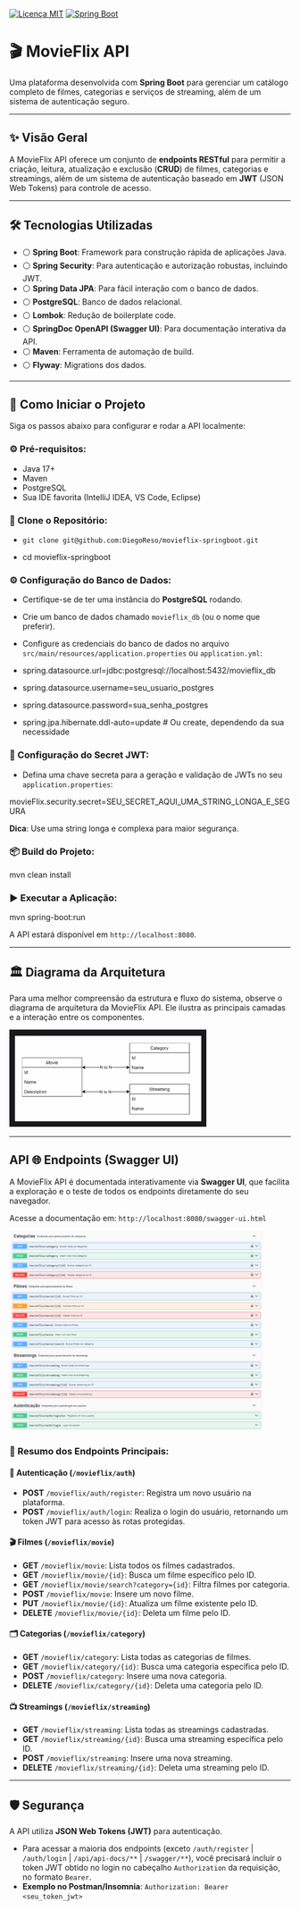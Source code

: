 [![Licença MIT](https://img.shields.io/badge/License-MIT-yellow.svg)](https://opensource.org/licenses/MIT)
[![Spring Boot](https://img.shields.io/badge/Spring_Boot-3.5.0-blue.svg?logo=spring-boot&logoColor=white)](https://spring.io/projects/spring-boot)

# 🎬 MovieFlix API

Uma plataforma desenvolvida com **Spring Boot** para gerenciar um catálogo completo de filmes, categorias e serviços de streaming, além de um sistema de autenticação seguro.

---

## ✨ Visão Geral

A MovieFlix API oferece um conjunto de **endpoints RESTful** para permitir a criação, leitura, atualização e exclusão (**CRUD**) de filmes, categorias e streamings, além de um sistema de autenticação baseado em **JWT** (JSON Web Tokens) para controle de acesso.

---

## 🛠️ Tecnologias Utilizadas

* ⚪ **Spring Boot**: Framework para construção rápida de aplicações Java.
* ⚪ **Spring Security**: Para autenticação e autorização robustas, incluindo JWT.
* ⚪ **Spring Data JPA**: Para fácil interação com o banco de dados.
* ⚪ **PostgreSQL**: Banco de dados relacional.
* ⚪ **Lombok**: Redução de boilerplate code.
* ⚪ **SpringDoc OpenAPI (Swagger UI)**: Para documentação interativa da API.
* ⚪ **Maven**: Ferramenta de automação de build.
* ⚪ **Flyway**: Migrations dos dados.

---

## 🚀 Como Iniciar o Projeto

Siga os passos abaixo para configurar e rodar a API localmente:

### ⚙️ Pré-requisitos:

* Java 17+
* Maven
* PostgreSQL
* Sua IDE favorita (IntelliJ IDEA, VS Code, Eclipse)

### 💾 Clone o Repositório:


* `git clone git@github.com:DiegoReso/movieflix-springboot.git`

* cd movieflix-springboot


### ⚙️ Configuração do Banco de Dados:

  * Certifique-se de ter uma instância do **PostgreSQL** rodando.
  * Crie um banco de dados chamado `movieflix_db` (ou o nome que preferir).
  * Configure as credenciais do banco de dados no arquivo `src/main/resources/application.properties` ou `application.yml`:


* spring.datasource.url=jdbc:postgresql://localhost:5432/movieflix_db
* spring.datasource.username=seu_usuario_postgres
* spring.datasource.password=sua_senha_postgres
* spring.jpa.hibernate.ddl-auto=update # Ou create, dependendo da sua necessidade


### 🔑 Configuração do Secret JWT:

  * Defina uma chave secreta para a geração e validação de JWTs no seu `application.properties`:


movieFlix.security.secret=SEU_SECRET_AQUI_UMA_STRING_LONGA_E_SEGURA


**Dica**: Use uma string longa e complexa para maior segurança.

### 📦 Build do Projeto:


mvn clean install


### ▶️ Executar a Aplicação:


mvn spring-boot:run


A API estará disponível em `http://localhost:8080`.

---

## 🏛️ Diagrama da Arquitetura

Para uma melhor compreensão da estrutura e fluxo do sistema, observe o diagrama de arquitetura da MovieFlix API. Ele ilustra as principais camadas e a interação entre os componentes.


<img src="/src/main/java/br/com/movieflix/assets/diagram.png" alt="Diagrama da Arquitetura" width="70%">


---

## API 🌐 Endpoints (Swagger UI)

A MovieFlix API é documentada interativamente via **Swagger UI**, que facilita a exploração e o teste de todos os endpoints diretamente do seu navegador.

Acesse a documentação em: `http://localhost:8080/swagger-ui.html`


<img src="/src/main/java/br/com/movieflix/assets/swagger.png" alt="Documentação API - Swagger UI" width="90%">


### 📍 Resumo dos Endpoints Principais:

#### 🔐 Autenticação (`/movieflix/auth`)

* **POST** `/movieflix/auth/register`: Registra um novo usuário na plataforma.
* **POST** `/movieflix/auth/login`: Realiza o login do usuário, retornando um token JWT para acesso às rotas protegidas.

#### 🎬 Filmes (`/movieflix/movie`)

* **GET** `/movieflix/movie`: Lista todos os filmes cadastrados.
* **GET** `/movieflix/movie/{id}`: Busca um filme específico pelo ID.
* **GET** `/movieflix/movie/search?category={id}`: Filtra filmes por categoria.
* **POST** `/movieflix/movie`: Insere um novo filme.
* **PUT** `/movieflix/movie/{id}`: Atualiza um filme existente pelo ID.
* **DELETE** `/movieflix/movie/{id}`: Deleta um filme pelo ID.

#### 🗂️ Categorias (`/movieflix/category`)

* **GET** `/movieflix/category`: Lista todas as categorias de filmes.
* **GET** `/movieflix/category/{id}`: Busca uma categoria específica pelo ID.
* **POST** `/movieflix/category`: Insere uma nova categoria.
* **DELETE** `/movieflix/category/{id}`: Deleta uma categoria pelo ID.

#### 📺 Streamings (`/movieflix/streaming`)

* **GET** `/movieflix/streaming`: Lista todas as streamings cadastradas.
* **GET** `/movieflix/streaming/{id}`: Busca uma streaming específica pelo ID.
* **POST** `/movieflix/streaming`: Insere uma nova streaming.
* **DELETE** `/movieflix/streaming/{id}`: Deleta uma streaming pelo ID.

---

## 🛡️ Segurança

A API utiliza **JSON Web Tokens (JWT)** para autenticação.

  * Para acessar a maioria dos endpoints (exceto `/auth/register` | `/auth/login` | `/api/api-docs/**` | `/swagger/**`), você precisará incluir o token JWT obtido no login no cabeçalho `Authorization` da requisição, no formato `Bearer`.
  * **Exemplo no Postman/Insomnia**: `Authorization: Bearer <seu_token_jwt>`
